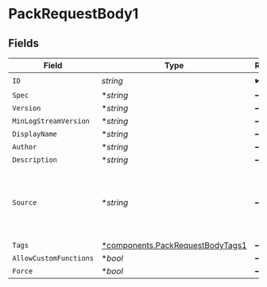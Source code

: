 # PackRequestBody1


## Fields

| Field                                                                               | Type                                                                                | Required                                                                            | Description                                                                         |
| ----------------------------------------------------------------------------------- | ----------------------------------------------------------------------------------- | ----------------------------------------------------------------------------------- | ----------------------------------------------------------------------------------- |
| `ID`                                                                                | *string*                                                                            | :heavy_check_mark:                                                                  | N/A                                                                                 |
| `Spec`                                                                              | **string*                                                                           | :heavy_minus_sign:                                                                  | N/A                                                                                 |
| `Version`                                                                           | **string*                                                                           | :heavy_minus_sign:                                                                  | N/A                                                                                 |
| `MinLogStreamVersion`                                                               | **string*                                                                           | :heavy_minus_sign:                                                                  | N/A                                                                                 |
| `DisplayName`                                                                       | **string*                                                                           | :heavy_minus_sign:                                                                  | N/A                                                                                 |
| `Author`                                                                            | **string*                                                                           | :heavy_minus_sign:                                                                  | N/A                                                                                 |
| `Description`                                                                       | **string*                                                                           | :heavy_minus_sign:                                                                  | N/A                                                                                 |
| `Source`                                                                            | **string*                                                                           | :heavy_minus_sign:                                                                  | The source of the pack. If not present, an empty pack will be created               |
| `Tags`                                                                              | [*components.PackRequestBodyTags1](../../models/components/packrequestbodytags1.md) | :heavy_minus_sign:                                                                  | N/A                                                                                 |
| `AllowCustomFunctions`                                                              | **bool*                                                                             | :heavy_minus_sign:                                                                  | N/A                                                                                 |
| `Force`                                                                             | **bool*                                                                             | :heavy_minus_sign:                                                                  | N/A                                                                                 |